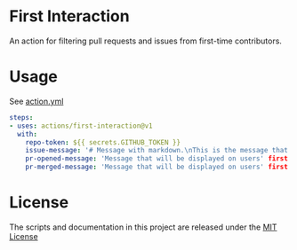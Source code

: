 # First Interaction

An action for filtering pull requests and issues from first-time contributors.

# Usage

See [action.yml](action.yml)

```yaml
steps:
- uses: actions/first-interaction@v1
  with:
    repo-token: ${{ secrets.GITHUB_TOKEN }}
    issue-message: '# Message with markdown.\nThis is the message that will be displayed on users' first issue.'
    pr-opened-message: 'Message that will be displayed on users' first PR. Look, a `code block` for markdown.'
    pr-merged-message: 'Message that will be displayed on users' first merged PR.'
```

# License

The scripts and documentation in this project are released under the [MIT License](LICENSE)
